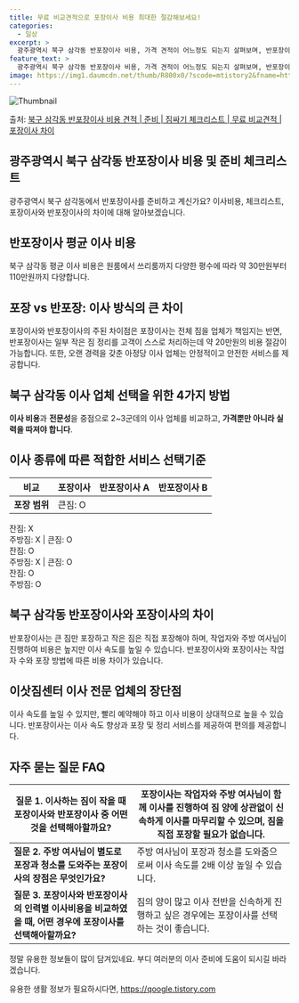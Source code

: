 ```yaml
---
title: 무료 비교견적으로 포장이사 비용 최대한 절감해보세요!
categories:
  - 일상
excerpt: >
  광주광역시 북구 삼각동 반포장이사 비용, 가격 견적이 어느정도 되는지 살펴보며, 반포장이사를 준비함에 있어 짐싸기 준비 체크리스트가 무엇인지 보겠습니다. 마지막으로 포장이사와 차이점을 통해 무료 비교견적으로 어떤 것이 더 합리적인 선택인지 공유 드립니다.북구 삼각동 포장이사 견적 샘플 보기 👈 클릭북구 삼각동 포장이사 가격 살펴보기 👈 클릭북구 삼각동 반포장이사 평균 이사 비용평수북구 삼각동 평균 이사 비용원룸 이사9평 이하 (1톤)30만원~투룸/쓰리룸 이사16평 ~ 20평 (2.5톤)80만원~쓰리룸 이사21평 (5톤) ~110만원~우리집 무료 이사견적 받기 👈 클릭포장 vs 반포장: 이사 방식의 큰 차이이사의 **포장**(Packing) 방식과 **반포장**(Unpacking) 방식은 주된 차이점..
feature_text: >
  광주광역시 북구 삼각동 반포장이사 비용, 가격 견적이 어느정도 되는지 살펴보며, 반포장이사를 준비함에 있어 짐싸기 준비 체크리스트가 무엇인지 보겠습니다. 마지막으로 포장이사와 차이점을 통해 무료 비교견적으로 어떤 것이 더 합리적인 선택인지 공유 드립니다.북구 삼각동 포장이사 견적 샘플 보기 👈 클릭북구 삼각동 포장이사 가격 살펴보기 👈 클릭북구 삼각동 반포장이사 평균 이사 비용평수북구 삼각동 평균 이사 비용원룸 이사9평 이하 (1톤)30만원~투룸/쓰리룸 이사16평 ~ 20평 (2.5톤)80만원~쓰리룸 이사21평 (5톤) ~110만원~우리집 무료 이사견적 받기 👈 클릭포장 vs 반포장: 이사 방식의 큰 차이이사의 **포장**(Packing) 방식과 **반포장**(Unpacking) 방식은 주된 차이점..
image: https://img1.daumcdn.net/thumb/R800x0/?scode=mtistory2&fname=https%3A%2F%2Fblog.kakaocdn.net%2Fdn%2FoU0sm%2FbtsHbQvpauO%2FHdEwoqi7JfRdjCJo1n7cqK%2Fimg.webp
---
```


![Thumbnail](https://img1.daumcdn.net/thumb/R800x0/?scode=mtistory2&fname=https%3A%2F%2Fblog.kakaocdn.net%2Fdn%2FoU0sm%2FbtsHbQvpauO%2FHdEwoqi7JfRdjCJo1n7cqK%2Fimg.webp)

<p>출처: <a href="https://qoogle.tistory.com/9549" rel="dofollow">북구 삼각동 반포장이사 비용 견적 | 준비 | 짐싸기 체크리스트 | 무료 비교견적 | 포장이사 차이</a> </p>

## 광주광역시 북구 삼각동 반포장이사 비용 및 준비 체크리스트

광주광역시 북구 삼각동에서 반포장이사를 준비하고 계신가요? 이사비용, 체크리스트, 포장이사와 반포장이사의 차이에 대해 알아보겠습니다.

## **반포장이사 평균 이사 비용**

북구 삼각동 평균 이사 비용은 원룸에서 쓰리룸까지 다양한 평수에 따라 약 30만원부터 110만원까지 다양합니다.

## **포장 vs 반포장: 이사 방식의 큰 차이**

포장이사와 반포장이사의 주된 차이점은 포장이사는 전체 짐을 업체가 책임지는 반면, 반포장이사는 일부 작은 짐 정리를 고객이 스스로 처리하는데
약 20만원의 비용 절감이 가능합니다. 또한, 오랜 경력을 갖춘 아정당 이사 업체는 안정적이고 안전한 서비스를 제공합니다.

## **북구 삼각동 이사 업체 선택을 위한 4가지 방법**

**이사 비용**과 **전문성**을 중점으로 2~3군데의 이사 업체를 비교하고, **가격뿐만 아니라 실력을 따져야 합니다**.

## **이사 종류에 따른 적합한 서비스 선택기준**

**비교** | **포장이사** | **반포장이사 A** | **반포장이사 B**  
---|---|---|---  
**포장 범위** | 큰짐: O  
잔짐: X  
주방짐: X | 큰짐: O  
잔짐: O  
주방짐: X | 큰짐: O  
잔짐: O  
주방짐: O  
  
## **북구 삼각동 반포장이사와 포장이사의 차이**

반포장이사는 큰 짐만 포장하고 작은 짐은 직접 포장해야 하며, 작업자와 주방 여사님이 진행하여 비용은 높지만 이사 속도를 높일 수 있습니다.
반포장이사와 포장이사는 작업자 수와 포장 방법에 따른 비용 차이가 있습니다.

## **이삿짐센터 이사 전문 업체의 장단점**

이사 속도를 높일 수 있지만, 빨리 예약해야 하고 이사 비용이 상대적으로 높을 수 있습니다. 반포장이사는 이사 속도 향상과 포장 및 정리
서비스를 제공하여 편의를 제공합니다.

## **자주 묻는 질문 FAQ**

**질문 1. 이사하는 짐이 작을 때 포장이사와 반포장이사 중 어떤 것을 선택해아할까요?** | 포장이사는 작업자와 주방 여사님이 함께 이사를 진행하여 짐 양에 상관없이 신속하게 이사를 마무리할 수 있으며, 짐을 직접 포장할 필요가 없습니다.  
---|---  
**질문 2. 주방 여사님이 별도로 포장과 청소를 도와주는 포장이사의 장점은 무엇인가요?** | 주방 여사님이 포장과 청소를 도와줌으로써 이사 속도를 2배 이상 높일 수 있습니다.  
**질문 3. 포장이사와 반포장이사의 인력별 이사비용을 비교하였을 때, 어떤 경우에 포장이사를 선택해아할까요?** | 짐의 양이 많고 이사 전반을 신속하게 진행하고 싶은 경우에는 포장이사를 선택하는 것이 좋습니다.  
정말 유용한 정보들이 많이 담겨있네요. 부디 여러분의 이사 준비에 도움이 되시길 바라겠습니다.

 

유용한 생활 정보가 필요하시다면, <a href="https://qoogle.tistory.com" rel="dofollow">https://qoogle.tistory.com</a>


